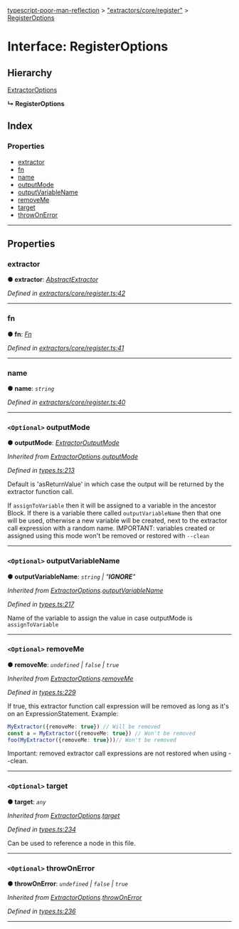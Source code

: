 [typescript-poor-man-reflection](../README.md) > ["extractors/core/register"](../modules/_extractors_core_register_.md) > [RegisterOptions](../interfaces/_extractors_core_register_.registeroptions.md)

# Interface: RegisterOptions

## Hierarchy

 [ExtractorOptions](_types_.extractoroptions.md)

**↳ RegisterOptions**

## Index

### Properties

* [extractor](_extractors_core_register_.registeroptions.md#extractor)
* [fn](_extractors_core_register_.registeroptions.md#fn)
* [name](_extractors_core_register_.registeroptions.md#name)
* [outputMode](_extractors_core_register_.registeroptions.md#outputmode)
* [outputVariableName](_extractors_core_register_.registeroptions.md#outputvariablename)
* [removeMe](_extractors_core_register_.registeroptions.md#removeme)
* [target](_extractors_core_register_.registeroptions.md#target)
* [throwOnError](_extractors_core_register_.registeroptions.md#throwonerror)

---

## Properties

<a id="extractor"></a>

###  extractor

**● extractor**: *[AbstractExtractor](../classes/_extractors_abstractextractor_.abstractextractor.md)*

*Defined in [extractors/core/register.ts:42](https://github.com/cancerberosgx/typescript-poor-man-reflection/blob/ab533ef/src/extractors/core/register.ts#L42)*

___
<a id="fn"></a>

###  fn

**● fn**: *[Fn](../modules/_util_.md#fn)*

*Defined in [extractors/core/register.ts:41](https://github.com/cancerberosgx/typescript-poor-man-reflection/blob/ab533ef/src/extractors/core/register.ts#L41)*

___
<a id="name"></a>

###  name

**● name**: *`string`*

*Defined in [extractors/core/register.ts:40](https://github.com/cancerberosgx/typescript-poor-man-reflection/blob/ab533ef/src/extractors/core/register.ts#L40)*

___
<a id="outputmode"></a>

### `<Optional>` outputMode

**● outputMode**: *[ExtractorOutputMode](../modules/_types_.md#extractoroutputmode)*

*Inherited from [ExtractorOptions](_types_.extractoroptions.md).[outputMode](_types_.extractoroptions.md#outputmode)*

*Defined in [types.ts:213](https://github.com/cancerberosgx/typescript-poor-man-reflection/blob/ab533ef/src/types.ts#L213)*

Default is 'asReturnValue' in which case the output will be returned by the extractor function call.

If `assignToVariable` then it will be assigned to a variable in the ancestor Block. If there is a variable there called `outputVariableName` then that one will be used, otherwise a new variable will be created, next to the extractor call expression with a random name. IMPORTANT: variables created or assigned using this mode won't be removed or restored with `--clean`

___
<a id="outputvariablename"></a>

### `<Optional>` outputVariableName

**● outputVariableName**: *`string` \| "__IGNORE__"*

*Inherited from [ExtractorOptions](_types_.extractoroptions.md).[outputVariableName](_types_.extractoroptions.md#outputvariablename)*

*Defined in [types.ts:217](https://github.com/cancerberosgx/typescript-poor-man-reflection/blob/ab533ef/src/types.ts#L217)*

Name of the variable to assign the value in case outputMode is `assignToVariable`

___
<a id="removeme"></a>

### `<Optional>` removeMe

**● removeMe**: *`undefined` \| `false` \| `true`*

*Inherited from [ExtractorOptions](_types_.extractoroptions.md).[removeMe](_types_.extractoroptions.md#removeme)*

*Defined in [types.ts:229](https://github.com/cancerberosgx/typescript-poor-man-reflection/blob/ab533ef/src/types.ts#L229)*

If true, this extractor function call expression will be removed as long as it's on an ExpressionStatement. Example:

```ts
MyExtractor({removeMe: true}) // Will be removed
const a = MyExtractor({removeMe: true}) // Won't be removed
foo(MyExtractor({removeMe: true}))// Won't be removed
```

Important: removed extractor call expressions are not restored when using --clean.

___
<a id="target"></a>

### `<Optional>` target

**● target**: *`any`*

*Inherited from [ExtractorOptions](_types_.extractoroptions.md).[target](_types_.extractoroptions.md#target)*

*Defined in [types.ts:234](https://github.com/cancerberosgx/typescript-poor-man-reflection/blob/ab533ef/src/types.ts#L234)*

Can be used to reference a node in this file.

___
<a id="throwonerror"></a>

### `<Optional>` throwOnError

**● throwOnError**: *`undefined` \| `false` \| `true`*

*Inherited from [ExtractorOptions](_types_.extractoroptions.md).[throwOnError](_types_.extractoroptions.md#throwonerror)*

*Defined in [types.ts:236](https://github.com/cancerberosgx/typescript-poor-man-reflection/blob/ab533ef/src/types.ts#L236)*

___

